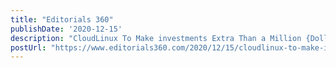 ```yaml
---
title: "Editorials 360"
publishDate: '2020-12-15'
description: "CloudLinux To Make investments Extra Than a Million {Dollars} a Yr Into CentOS Clone"
postUrl: "https://www.editorials360.com/2020/12/15/cloudlinux-to-make-investments-extra-than-a-million-dollars-a-yr-into-centos-clone/"
---
```

